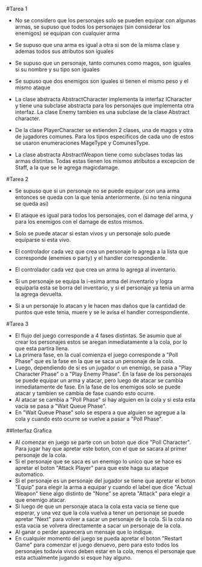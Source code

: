 #Tarea 1
- No se considero que los personajes solo se pueden equipar con algunas armas, se supuso que todos los personajes (sin considerar los enemigos) se equipan con cualquier arma
- Se supuso que una arma es igual a otra si son de la misma clase y ademas todos sus atributos son iguales
- Se supuso que un personaje, tanto comunes como magos, son iguales si su nombre y su tipo son iguales
- Se supuso que dos enemigos son iguales si tienen el mismo peso y el mismo ataque

- La clase abstracta AbstractCharacter implementa la interfaz ICharacter y tiene una subclase abstracta para los personajes que implementa otra interfaz. La clase Enemy tambien es una subclase de la clase Abstract character.
- De la clase PlayerCharacter se extienden 2 clases, una de magos y otra de jugadores comunes. Para los tipos especificos de cada uno de estos se usaron enumeraciones MageType y ComunesType.
- La clase abstracta AbstractWeapon tiene como subclases todas las armas distintas. Todas estas tienen los mismos atributos a excepcion de Staff, a la que se le agrega magicdamage.

#Tarea 2
- Se supuso que si un personaje no se puede equipar con una arma entonces se queda con la que tenia anteriormente. (si no tenia ninguna se queda asi)
- El ataque es igual para todos los personajes, con el damage del arma, y para los enemigos con el damage de estos mismos.
- Solo se puede atacar si estan vivos y un personaje solo puede equiparse si esta vivo.

- El controlador cada vez que crea un personaje lo agrega a la lista que corresponde (enemies o party) y el handler correspondiente.
- El controlador cada vez que crea un arma lo agrega al inventario.
- Si un personaje se equipa la i-esima arma del inventario y logra equiparla esta se borra del inventario, y si el personaje ya tenia un arma la agrega devuelta. 
- Si a un personaje lo atacan y le hacen mas daños que la cantidad de puntos que este tenia, muere y se le avisa el handler correspondiente.

#Tarea 3
- El flujo del juego corresponde a 4 fases distintas. Se asumio que al crear los personajes estos se aregan inmediatamente a la cola, por lo que esta partira llena. 
- La primera fase, en la cual comienza el juego corresponde a "Poll Phase" que es la fase en la que se saca un personaje de la cola.
- Luego, dependiendo de si es un jugador o un enemigo, se pasa a "Play Character Phase" o a "Play Enemy Phase". En la fase de los personajes se puede equipar un arma y atacar, pero luego de atacar se cambia inmediatamente de fase. En la fase de los enemigos solo se puede atacar y tambien se cambia de fase cuando esto ocurre.
- Al atacar se cambia a "Poll Phase" si hay alguien en la cola y si esta esta vacia se pasa a "Wait Queue Phase".
- En "Wait Queue Phase" solo se espera a que alguien se agregue a la cola y cuando esto ocurre se vuelve a pasar a "Poll Phase".

##Interfaz Grafica

- Al comenzar en juego se parte con un boton que dice "Poll Character". Para jugar hay que apretar este boton, con el que se sacara al primer personaje de la cola.
- Si el personaje que se saca es un enemigo lo unico que se hace es apretar el boton "Attack Player" para que este haga su ataque automatico.
- Si el personaje es un personaje del jugador se tiene que apretar el boton "Equip" para elegir la arma a equipar y cuando el label que dice "Actual Weapon" tiene algo distinto de "None" se apreta "Attack" para elegir a que enemigo atacar.
- Si luego de que un personaje ataca la cola esta vacia se tiene que esperar, y una vez que la cola vuelva a tener un personaje se puede apretar "Next" para volver a sacar un personaje de la cola. Si la cola no esta vacia se volvera directamente a sacar un personaje de la cola.
- Al ganar o perder aparecera un mensaje que lo indique.
- En cualquier momento del juego se pueda apretar el boton "Restart Game" para comenzar el juego denuevo, pero para esto todos los personajes todavia vivos deben estar en la cola, menos el personaje que esta actualmente jugando si esque hay alguno.